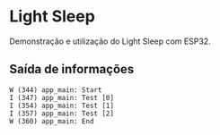 # Light Sleep
Demonstração e utilização do Light Sleep com ESP32.

## Saída de informações
```
W (344) app_main: Start
I (347) app_main: Test [0]
I (354) app_main: Test [1]
I (357) app_main: Test [2]
W (360) app_main: End
```